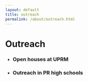 ```yaml
---
layout: default
title: outreach
permalink: /about/outreach.html
---
```


# Outreach

 - <h3>Open houses at UPRM </h3>
 - <h3>Outreach in PR high schools</h3>
